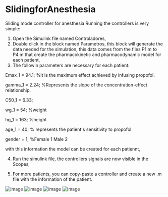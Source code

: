 # SlidingforAnesthesia
Sliding mode controller for anesthesia
Running the controllers is very simple:
1. Open the Simulink file named Controladores,
2. Double click in the block named Parametros, this block will generate the data needed for the simulation, this data comes from the files P1.m to P4.m that create the pharmacokinetic and pharmacodynamic model for each patient,
3.  The followin parameters are necessary for each patient:
   
Emax_1 = 94.1; %It is the maximum effect achieved by infusing propofol.

gamma_1 = 2.24; %Represents the slope of the concentration-effect relationship.

C50_1 = 6.33;

wg_1 = 54; %weight

hg_1 = 163; %height

age_1 = 40; % represents the patient's sensitivity to propofol.

gender = 1; %Female 1 Male 2

with this information the model can be created for each patiennt, 

4.  Run the simulink file, the controllers signals are now visible in the Scopes,
  
5.  For more patients, you can copy-paste a controller and create a new .m file with the information of the patient.

   ![image](https://github.com/user-attachments/assets/fcd17055-fb50-4f21-a520-eca4b06092c0)
   ![image](https://github.com/user-attachments/assets/18c099c8-f6dc-4aae-9269-a6924b2abd1c)
   ![image](https://github.com/user-attachments/assets/da767688-a55b-4ee2-81f9-1dcadf83faba)
   ![image](https://github.com/user-attachments/assets/ee391d96-2e41-421f-8638-fe0324abc434)





